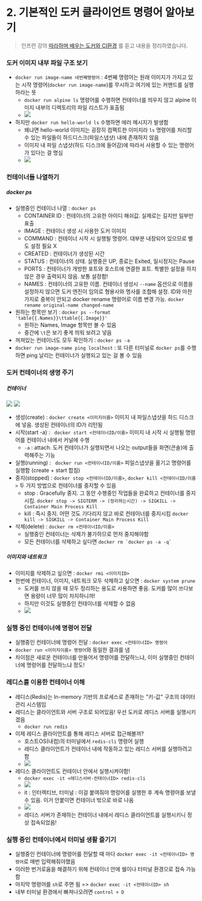 # 2. 기본적인 도커 클라이언트 명령어 알아보기
> 인프런 강의 [따라하며 배우는 도커와 CI환경](https://www.inflearn.com/course/%EB%94%B0%EB%9D%BC%ED%95%98%EB%A9%B0-%EB%B0%B0%EC%9A%B0%EB%8A%94-%EB%8F%84%EC%BB%A4-ci) 를 듣고 내용을 정리하였습니다.

### 도커 이미지 내부 파일 구조 보기
- `docker run image-name 네번째명령어` : 4번째 명령어는 원래 이미지가 가지고 있는 시작 명령어(`docker run image-name`)를 무시하고 여기에 있는 커맨드를 실행하라는 뜻
    - `docker run alpine ls` 명령어를 수행하면 컨테이너를 띄우지 않고 alpine 이미지 내부의 디렉토리의 파일 리스트가 표출됨
    - ![](images/ls-in-docker.png)
- 하지만 `docker run hello-world ls` 수행하면 에러 메시지가 발생함
    - 왜냐면 hello-world 이미지는 굉장히 컴팩트한 이미지라 `ls` 명령어를 처리할 수 있는 파일들이 하드디스크(파일스냅샷) 내에 존재하지 않음
    - 이미지 내 파일 스냅샷(하드 디스크에 들어감)에 따라서 사용할 수 있는 명령어가 있다는 걸 명심
    - ![](images/docker-run-image-ls.png)
 
### 컨테이너들 나열하기
##### docker ps
- 실행중인 컨테이너 나열 : `docker ps`
    - CONTAINER ID : 컨테이너의 고유한 아이디 해쉬값. 실제로는 길지만 일부만 표출
    - IMAGE : 컨테이너 생성 시 사용한 도커 이미지
    - COMMAND : 컨테이너 시작 시 실행될 명령어. 대부분 내장되어 있으므로 별도 설정 필요 X
    - CREATED : 컨테이너가 생성된 시간
    - STATUS : 컨테이너의 상태. 실행중은 UP, 종료는 Exited, 일시정지는 Pause
    - PORTS : 컨테이너가 개방한 포트와 호스트에 연결한 포트. 특별한 설정을 하지 않은 경우 출력되지 않음. 보통 설정함!
    - NAMES : 컨테이너의 고유한 이름. 컨테이너 생성시 `--name` 옵션으로 이름을 설정하지 않으면 도커 엔진이 임의로 형용사와 명사를 조합해 설정. ID와 마찬가지로 중복이 안되고 docker rename 명령어로 이름 변경 가능. `docker rename original-name changed-name`
- 원하는 항목만 보기 : `docker ps --format 'table{{.Names}}\ttable{{.Image}}'`
    - 원하는 Names, Image 항목만 볼 수 있음
    - 중간에 `\t`은 보기 좋게 띄워 보려고 넣음
- 꺼져있는 컨테이너도 모두 확인하기 : `docker ps -a`
- `docker run image-name ping localhost` : 또 다른 터미널로 `docker ps`를 수행하면 ping 날리는 컨테이너가 실행되고 있는 걸 볼 수 있음

### 도커 컨테이너의 생명 주기
##### 컨테이너
![](images/docker-life-cycle.png)
![](images/docker-stop-and-kill.png)
- 생성(create) : `docker create <이미지이름>` 이미지 내 파일스냅샷을 하드 디스크에 넣음. 생성된 컨테이너의 ID가 리턴됨
- 시작(start -a) : ` docker start <컨테이너ID/이름>` 이미지 내 시작 시 실행될 명령어를 컨테이너 내에서 커널에 수행
    - `-a` : attach. 도커 컨테이너가 실행되면서 나오는 output들을 화면(콘솔)에 출력해주는 기능
- 실행(running) : ` docker run <컨테이너ID/이름>` 피일스냅샷을 옮기고 명령어를 실행함 (create + start 합침)
- 중지(stopped) : `docker stop <컨테이너ID/이름>`, `docker kill <컨테이너ID/이름>` 두 가지 방법으로 컨테이너를 중지할 수 있음
    - stop : Gracefully 중지. 그 동안 수행중인 작업들을 완료하고 컨테이너를 중지시킴. `docker stop -> SIGTERM -> (정리하는시간) -> SIGKILL -> Container Main Process Kill`
    - kill : 즉시 중지. 어떤 것도 기다리지 않고 바로 컨테이너를 중지시킴 `docker kill -> SIGKILL -> Container Main Process Kill`
- 삭제(delete) : `docker rm <컨테이너ID/이름>`
    - 실행중인 컨테이너는 삭제가 불가하므로 먼저 중지해야함
    - 모든 컨테이너를 삭제하고 싶다면 ```docker rm `docker ps -a -q` ```
##### 이미지와 네트워크
- 이미지를 삭제하고 싶으면 : `docker rmi <이미지ID>`
- 한번에 컨테이너, 이미지, 네트워크 모두 삭제하고 싶으면 : `docker system prune`
    - 도커를 쓰지 않을 때 모두 정리하는 용도로 사용하면 좋음. 도커를 많이 쓰다보면 용량이 너무 많이 차지하니까!
    - 하지만 이것도 실행중인 컨테이너를 삭제할 수 없음
    - ![](images/docker-system-prune.png)
    
### 실행 중인 컨테이너에 명령어 전달
- 실행중인 컨테이너에 명령어 전달 : `docker exec <컨테이너ID> 명령어`
- `docker run <이미지이름> 명령어`와 동일한 결과를 냄
- 차이점은 새로운 컨테이너를 만들어서 명령어를 전달하느냐, 이미 실행중인 컨테이너에 명령어를 전달하느냐 정도!
  
### 레디스를 이용한 컨테이너 이해
- 레디스(Redis)는 In-memory 기반의 프로세스로 존재하는 "키-값" 구조의 데이터 관리 시스템임
- 레디스는 클라이언트와 서버 구조로 되어있음! 우선 도커로 레디스 서버를 실행시키겠음
    - `docker run redis`
- 이제 레디스 클라이언트를 통해 레디스 서버로 접근해볼까?
    - 호스트OS(내컴)의 터미널에서 `redis-cli` 명령어 실행
    - 레디스 클라이언트가 컨테이너 내에 작동하고 있는 레디스 서버를 실행하려고 함
    - ![](images/redis-cli.png)    
- 레디스 클라이언트도 컨테이너 안에서 실행시켜야함!
    - `docker exec -it <레디스서버-컨테이너ID> redis-cli`
    - ![](images/docker-exec.png)
    - it : 인터렉티브, 터미널 : 이걸 붙여줘야 명렁어를 실행한 후 계속 명령어를 보낼 수 있음. 이거 안붙이면 컨테이너 밖으로 바로 나옴
    - ![](images/docker-exec-redis-cli.png)
    - 레디스 서버가 존재하는 컨테이너 내에서 레디스 클라이언트를 실행시키니 정상 접속되었음!
    
### 실행 중인 컨테이너에서 터미널 생활 즐기기
- 실행중인 컨테이너에 명령어를 전달할 때 마다 `docker exec -it <컨테이너ID> 명령어`로 매번 입력해줘야했음
- 이러한 번거로움을 해결하기 위해 컨테이너 안에 쉘이나 터미널 환경으로 접속 가능함
- 마지막 명령어를 `sh`로 주면 됨 => `docker exec -it <컨테이너ID> sh`
- 내부 터미널 환경에서  빠져나오려면 `control + D` 